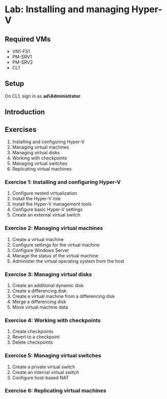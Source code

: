 # Lab: Installing and managing Hyper-V

## Required VMs

* VN1-FS1
* PM-SRV1
* PM-SRV2
* CL1

## Setup

On CL1, sign in as **ad\Administrator**.

## Introduction

## Exercises

1. Installing and configuring Hyper-V
1. Managing virtual machines
1. Managing virtual disks
1. Working with checkpoints
1. Managing virtual switches
1. Replicating virtual machines

### Exercise 1: Installing and configuring Hyper-V

1. Configure nested virtualization
1. Install the Hyper-V role
1. Install the Hyper-V management tools
1. Configure basic Hyper-V settings
1. Create an external virtual switch

### Exercise 2: Managing virtual machines

1. Create a virtual machine
1. Configure settings for the virtual machine
1. Configure Windows Server
1. Manage the status of the virtual machine
1. Administer the virtual operating system from the host

### Exercise 3: Managing virtual disks

1. Create an additional dynamic disk
1. Create a differencing disk
1. Create a virtual machine from a differencing disk
1. Merge a differencing disk
1. Move virtual machine data

### Exercise 4: Working with checkpoints

1. Create checkpoints
1. Revert to a checkpoint
1. Delete checkpoints

### Exercise 5: Managing virtual switches

1. Create a private virtual switch
1. Create an internal virtual switch
1. Configure host-based NAT

### Exercise 6: Replicating virtual machines
